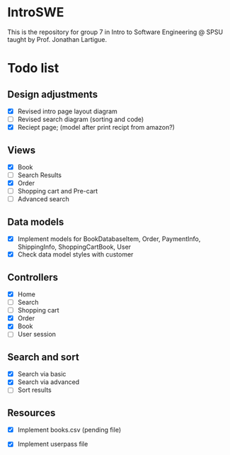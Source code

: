 # IntroSWE
This is the repository for group 7 in Intro to Software Engineering @ SPSU taught by Prof. Jonathan Lartigue.


# Todo list
## Design adjustments
- [x] Revised intro page layout diagram
- [ ] Revised search diagram (sorting and code)
- [x] Reciept page; (model after print recipt from amazon?)

## Views
- [x] Book
- [ ] Search Results
- [x] Order
- [ ] Shopping cart and Pre-cart
- [ ] Advanced search

## Data models
- [x] Implement models for BookDatabaseItem, Order, PaymentInfo, ShippingInfo, ShoppingCartBook, User
- [x] Check data model styles with customer

## Controllers
- [x] Home
- [ ] Search
- [ ] Shopping cart
- [x] Order
- [x] Book
- [ ] User session

## Search and sort
- [x] Search via basic
- [x] Search via advanced
- [ ] Sort results

## Resources
- [x] Implement books.csv (pending file)
- [x] Implement userpass file

